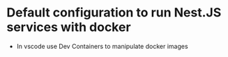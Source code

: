 # Default configuration to run Nest.JS services with docker
  - In vscode use Dev Containers to manipulate docker images